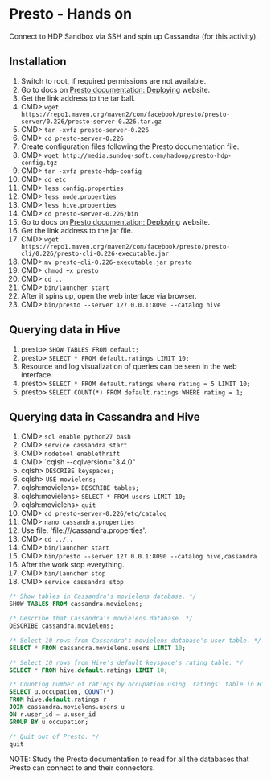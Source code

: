 # Presto - Hands on

Connect to HDP Sandbox via SSH and spin up Cassandra (for this activity).

## Installation

1. Switch to root, if required permissions are not available.
2. Go to docs on [Presto documentation: Deploying](http://prestodb.github.io/docs/current/installation/deployment.html) website.
3. Get the link address to the tar ball.
4. CMD> `wget https://repo1.maven.org/maven2/com/facebook/presto/presto-server/0.226/presto-server-0.226.tar.gz`
5. CMD> `tar -xvfz presto-server-0.226`
6. CMD> `cd presto-server-0.226`
7. Create configuration files following the Presto documentation file.
8. CMD> `wget http://media.sundog-soft.com/hadoop/presto-hdp-config.tgz` <!-- Getting Frank Kane's configs for HDP 2.5 -->
9. CMD> `tar -xvfz presto-hdp-config`
10. CMD> `cd etc`
11. CMD> `less config.properties` <!-- This is from Frank Kane for HDP 2.5. Don't use this for actual setup. -->
12. CMD> `less node.properties` <!-- This is from Frank Kane for HDP 2.5. Don't use this for actual setup. -->
13. CMD> `less hive.properties` <!-- This is from Frank Kane for HDP 2.5. Don't use this for actual setup. -->
14. CMD> `cd presto-server-0.226/bin`
15. Go to docs on [Presto documentation: Deploying](http://prestodb.github.io/docs/current/installation/cli.html) website.
16. Get the link address to the jar file.
17. CMD> `wget https://repo1.maven.org/maven2/com/facebook/presto/presto-cli/0.226/presto-cli-0.226-executable.jar`
18. CMD> `mv presto-cli-0.226-executable.jar presto`
19. CMD> `chmod +x presto`
20. CMD> `cd ..`
21. CMD> `bin/launcher start` <!-- Start the daemon to spin up the Presto. -->
22. After it spins up, open the web interface via browser. <!-- localhost:8090 for HDP 2.5 with Frank Kane's config files. -->
23. CMD> `bin/presto --server 127.0.0.1:8090 --catalog hive` <!-- Start Command Line Interface. -->

## Querying data in Hive

1. presto> `SHOW TABLES FROM default;` <!-- 'default' is like a userspace -->
2. presto> `SELECT * FROM default.ratings LIMIT 10;`
3. Resource and log visualization of queries can be seen in the web interface.
4. presto> `SELECT * FROM default.ratings where rating = 5 LIMIT 10;`
5. presto> `SELECT COUNT(*) FROM default.ratings WHERE rating = 1;`

## Querying data in Cassandra and Hive

1. CMD> `scl enable python27 bash`
2. CMD> `service cassandra start`
3. CMD> `nodetool enablethrift` <!-- Nodetool is a Cassandra tool. -->
4. CMD> `cqlsh --cqlversion="3.4.0"
5. cqlsh> `DESCRIBE keyspaces;`
6. cqlsh> `USE movielens;`
7. cqlsh:movielens> `DESCRIBE tables;`
8. cqlsh:movielens> `SELECT * FROM users LIMIT 10;`
9. cqlsh:movielens> `quit`
10. CMD> `cd presto-server-0.226/etc/catalog`
11. CMD> `nano cassandra.properties`
12. Use file: 'file:///cassandra.properties'.
13. CMD> `cd ../..`
14. CMD> `bin/launcher start`
15. CMD> `bin/presto --server 127.0.0.1:8090 --catalog hive,cassandra`
16. After the work stop everything.
17. CMD> `bin/launcher stop` <!-- Stop Presto service. (Path is assuming you are in Presto server directory) -->
18. CMD> `service cassandra stop` <!-- Stop Cassandra service. -->

```sql
/* Show tables in Cassandra's movielens database. */
SHOW TABLES FROM cassandra.movielens;

/* Describe that Cassandra's movielens database. */
DESCRIBE cassandra.movielens;

/* Select 10 rows from Cassandra's movielens database's user table. */
SELECT * FROM cassandra.movielens.users LIMIT 10;

/* Select 10 rows from Hive's default keyspace's rating table. */
SELECT * FROM hive.default.ratings LIMIT 10;

/* Counting number of ratings by occupation using 'ratings' table in Hive and 'users' table in Cassandra. */
SELECT u.occupation, COUNT(*)
FROM hive.default.ratings r
JOIN cassandra.movielens.users u
ON r.user_id = u.user_id
GROUP BY u.occupation;

/* Quit out of Presto. */
quit
```

NOTE: Study the Presto documentation to read for all the databases that Presto can connect to and their connectors.
